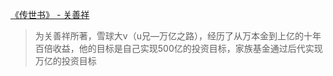 
[《传世书》 - 关善祥](investment/reading/chuanshishu/)
> 为关善祥所著，雪球大v（u兄—万亿之路），经历了从万本金到上亿的十年百倍收益，他的目标是自己实现500亿的投资目标，家族基金通过后代实现万亿的投资目标

